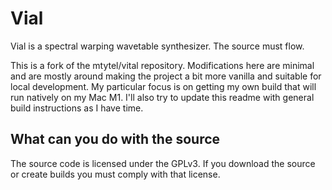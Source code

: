 # Vial
Vial is a spectral warping wavetable synthesizer. The source must flow.

This is a fork of the mtytel/vital repository. Modifications here are minimal and are mostly around making the project a bit more vanilla and suitable for local development. My particular focus is on getting my own build that will run natively on my Mac M1. I'll also try to update this readme with general build instructions as I have time.

## What can you do with the source
The source code is licensed under the GPLv3. If you download the source or create builds you must comply with that license.
